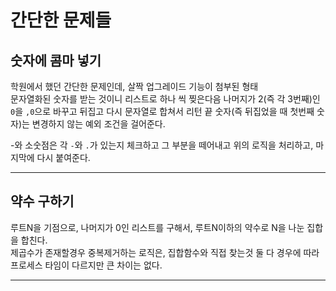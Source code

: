 # 간단한 문제들

## 숫자에 콤마 넣기

학원에서 했던 간단한 문제인데, 살짝 업그레이드 기능이 첨부된 형태  
문자열화된 숫자를 받는 것이니 리스트로 하나 씩 찢은다음 나머지가 2(즉 각 3번째)인 `0`을 `,0`으로 바꾸고 뒤집고 다시 문자열로 합쳐서 리턴
끝 숫자(즉 뒤집었을 때 첫번째 숫자)는 변경하지 않는 예외 조건을 걸어준다.

-와 소숫점은 각 `-`와 `.`가 있는지 체크하고 그 부분을 떼어내고 위의 로직을 처리하고, 마지막에 다시 붙여준다.

---

## 약수 구하기

루트N을 기점으로, 나머지가 0인 리스트를 구해서, 루트N이하의 약수로 N을 나눈 집합을 합친다.  
제곱수가 존재할경우 중복제거하는 로직은, 집합함수와 직접 찾는것 둘 다 경우에 따라 프로세스 타임이 다르지만 큰 차이는 없다.

---
